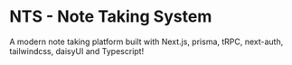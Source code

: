 # NTS - Note Taking System

A modern note taking platform built with Next.js, prisma, tRPC, next-auth, tailwindcss, daisyUI and Typescript!